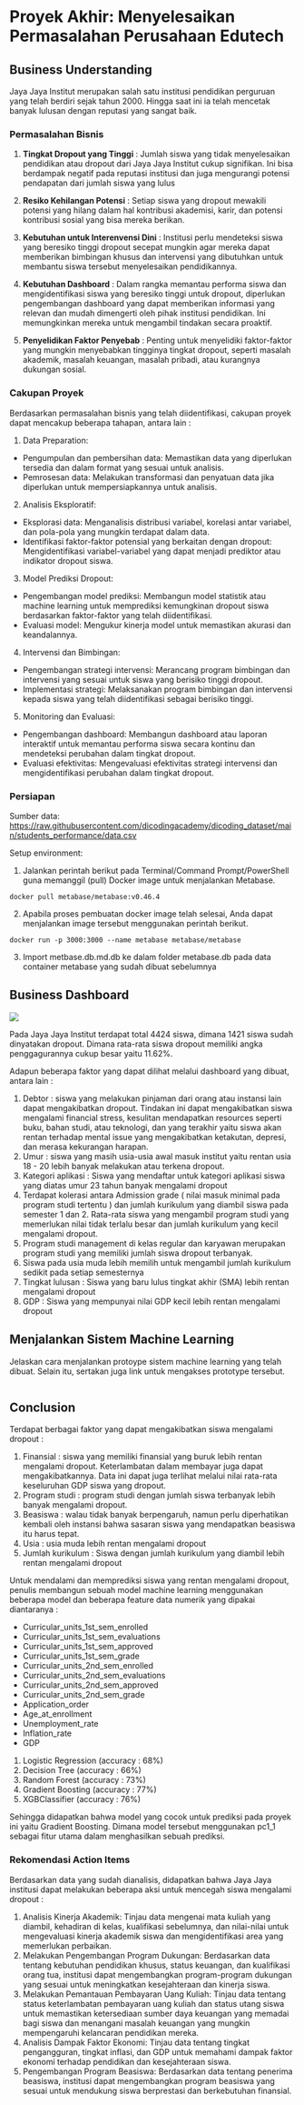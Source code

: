 # Proyek Akhir: Menyelesaikan Permasalahan Perusahaan Edutech

## Business Understanding

Jaya Jaya Institut merupakan salah satu institusi pendidikan perguruan yang telah berdiri sejak tahun 2000. Hingga saat ini ia telah mencetak banyak lulusan dengan reputasi yang sangat baik.

### Permasalahan Bisnis

1. **Tingkat Dropout yang Tinggi** : Jumlah siswa yang tidak menyelesaikan pendidikan atau dropout dari Jaya Jaya Institut cukup signifikan. Ini bisa berdampak negatif pada reputasi institusi dan juga mengurangi potensi pendapatan dari jumlah siswa yang lulus

2. **Resiko Kehilangan Potensi** : Setiap siswa yang dropout mewakili potensi yang hilang dalam hal kontribusi akademisi, karir, dan potensi kontribusi sosial yang bisa mereka berikan.

3. **Kebutuhan untuk Interenvensi Dini** : Institusi perlu mendeteksi siswa yang beresiko tinggi dropout secepat mungkin agar mereka dapat memberikan bimbingan khusus dan intervensi yang dibutuhkan untuk membantu siswa tersebut menyelesaikan pendidikannya.

4. **Kebutuhan Dashboard** : Dalam rangka memantau performa siswa dan mengidentifikasi siswa yang beresiko tinggi untuk dropout, diperlukan pengembangan dashboard yang dapat memberikan informasi yang relevan dan mudah dimengerti oleh pihak institusi pendidikan. Ini memungkinkan mereka untuk mengambil tindakan secara proaktif.

5. **Penyelidikan Faktor Penyebab** : Penting untuk menyelidiki faktor-faktor yang mungkin menyebabkan tingginya tingkat dropout, seperti masalah akademik, masalah keuangan, masalah pribadi, atau kurangnya dukungan sosial.

### Cakupan Proyek

Berdasarkan permasalahan bisnis yang telah diidentifikasi, cakupan proyek dapat mencakup beberapa tahapan, antara lain :

1. Data Preparation:

- Pengumpulan dan pembersihan data: Memastikan data yang diperlukan tersedia dan dalam format yang sesuai untuk analisis.
- Pemrosesan data: Melakukan transformasi dan penyatuan data jika diperlukan untuk mempersiapkannya untuk analisis.

2. Analisis Eksploratif:

- Eksplorasi data: Menganalisis distribusi variabel, korelasi antar variabel, dan pola-pola yang mungkin terdapat dalam data.
- Identifikasi faktor-faktor potensial yang berkaitan dengan dropout: Mengidentifikasi variabel-variabel yang dapat menjadi prediktor atau indikator dropout siswa.

3. Model Prediksi Dropout:

- Pengembangan model prediksi: Membangun model statistik atau machine learning untuk memprediksi kemungkinan dropout siswa berdasarkan faktor-faktor yang telah diidentifikasi.
- Evaluasi model: Mengukur kinerja model untuk memastikan akurasi dan keandalannya.

4. Intervensi dan Bimbingan:

- Pengembangan strategi intervensi: Merancang program bimbingan dan intervensi yang sesuai untuk siswa yang berisiko tinggi dropout.
- Implementasi strategi: Melaksanakan program bimbingan dan intervensi kepada siswa yang telah diidentifikasi sebagai berisiko tinggi.

5. Monitoring dan Evaluasi:

- Pengembangan dashboard: Membangun dashboard atau laporan interaktif untuk memantau performa siswa secara kontinu dan mendeteksi perubahan dalam tingkat dropout.
- Evaluasi efektivitas: Mengevaluasi efektivitas strategi intervensi dan mengidentifikasi perubahan dalam tingkat dropout.

### Persiapan

Sumber data: https://raw.githubusercontent.com/dicodingacademy/dicoding_dataset/main/students_performance/data.csv

Setup environment:

1. Jalankan perintah berikut pada Terminal/Command Prompt/PowerShell guna memanggil (pull) Docker image untuk menjalankan Metabase.

```
docker pull metabase/metabase:v0.46.4
```

2. Apabila proses pembuatan docker image telah selesai, Anda dapat menjalankan image tersebut menggunakan perintah berikut.

```
docker run -p 3000:3000 --name metabase metabase/metabase
```

3. Import metbase.db.md.db ke dalam folder metabase.db pada data container metabase yang sudah dibuat sebelumnya

## Business Dashboard

<picture>
<img src=https://github.com/valeriandwi/dicoding-data-scientist-expert/blob/main/FinalTest/dashboard.png?raw=true>
</picture>

Pada Jaya Jaya Institut terdapat total 4424 siswa, dimana 1421 siswa sudah dinyatakan dropout. Dimana rata-rata siswa dropout memiliki angka penggagurannya cukup besar yaitu 11.62%.

Adapun beberapa faktor yang dapat dilihat melalui dashboard yang dibuat, antara lain :

1. Debtor : siswa yang melakukan pinjaman dari orang atau instansi lain dapat mengakibatkan dropout. Tindakan ini dapat mengakibatkan siswa mengalami financial stress, kesulitan mendapatkan resources seperti buku, bahan studi, atau teknologi, dan yang terakhir yaitu siswa akan rentan terhadap mental issue yang mengakibatkan ketakutan, depresi, dan merasa kekurangan harapan.
2. Umur : siswa yang masih usia-usia awal masuk institut yaitu rentan usia 18 - 20 lebih banyak melakukan atau terkena dropout.
3. Kategori aplikasi : Siswa yang mendaftar untuk kategori aplikasi siswa yang diatas umur 23 tahun banyak mengalami dropout
4. Terdapat kolerasi antara Admission grade ( nilai masuk minimal pada program studi tertentu ) dan jumlah kurikulum yang diambil siswa pada semester 1 dan 2. Rata-rata siswa yang mengambil program studi yang memerlukan nilai tidak terlalu besar dan jumlah kurikulum yang kecil mengalami dropout.
5. Program studi management di kelas regular dan karyawan merupakan program studi yang memiliki jumlah siswa dropout terbanyak.
6. Siswa pada usia muda lebih memilih untuk mengambil jumlah kurikulum sedikit pada setiap semesternya
7. Tingkat lulusan : Siswa yang baru lulus tingkat akhir (SMA) lebih rentan mengalami dropout
8. GDP : Siswa yang mempunyai nilai GDP kecil lebih rentan mengalami dropout

## Menjalankan Sistem Machine Learning

Jelaskan cara menjalankan protoype sistem machine learning yang telah dibuat. Selain itu, sertakan juga link untuk mengakses prototype tersebut.

```

```

## Conclusion

Terdapat berbagai faktor yang dapat mengakibatkan siswa mengalami dropout :

1. Finansial : siswa yang memiliki finansial yang buruk lebih rentan mengalami dropout. Keterlambatan dalam membayar juga dapat mengakibatkannya. Data ini dapat juga terlihat melalui nilai rata-rata keseluruhan GDP siswa yang dropout.
2. Program studi : program studi dengan jumlah siswa terbanyak lebih banyak mengalami dropout.
3. Beasiswa : walau tidak banyak berpengaruh, namun perlu diperhatikan kembali oleh instansi bahwa sasaran siswa yang mendapatkan beasiswa itu harus tepat.
4. Usia : usia muda lebih rentan mengalami dropout
5. Jumlah kurikulum : Siswa dengan jumlah kurikulum yang diambil lebih rentan mengalami dropout

Untuk mendalami dan memprediksi siswa yang rentan mengalami dropout, penulis membangun sebuah model machine learning menggunakan beberapa model dan beberapa feature data numerik yang dipakai diantaranya :

- Curricular_units_1st_sem_enrolled
- Curricular_units_1st_sem_evaluations
- Curricular_units_1st_sem_approved
- Curricular_units_1st_sem_grade
- Curricular_units_2nd_sem_enrolled
- Curricular_units_2nd_sem_evaluations
- Curricular_units_2nd_sem_approved
- Curricular_units_2nd_sem_grade
- Application_order
- Age_at_enrollment
- Unemployment_rate
- Inflation_rate
- GDP

1. Logistic Regression (accuracy : 68%)
2. Decision Tree (accuracy : 66%)
3. Random Forest (accuracy : 73%)
4. Gradient Boosting (accuracy : 77%)
5. XGBClassifier (accuracy : 76%)

Sehingga didapatkan bahwa model yang cocok untuk prediksi pada proyek ini yaitu Gradient Boosting. Dimana model tersebut menggunakan pc1_1 sebagai fitur utama dalam menghasilkan sebuah prediksi.

### Rekomendasi Action Items

Berdasarkan data yang sudah dianalisis, didapatkan bahwa Jaya Jaya institusi dapat melakukan beberapa aksi untuk mencegah siswa mengalami dropout : </br>

1. Analisis Kinerja Akademik: Tinjau data mengenai mata kuliah yang diambil, kehadiran di kelas, kualifikasi sebelumnya, dan nilai-nilai untuk mengevaluasi kinerja akademik siswa dan mengidentifikasi area yang memerlukan perbaikan.
2. Melakukan Pengembangan Program Dukungan: Berdasarkan data tentang kebutuhan pendidikan khusus, status keuangan, dan kualifikasi orang tua, institusi dapat mengembangkan program-program dukungan yang sesuai untuk meningkatkan kesejahteraan dan kinerja siswa.
3. Melakukan Pemantauan Pembayaran Uang Kuliah: Tinjau data tentang status keterlambatan pembayaran uang kuliah dan status utang siswa untuk memastikan ketersediaan sumber daya keuangan yang memadai bagi siswa dan menangani masalah keuangan yang mungkin mempengaruhi kelancaran pendidikan mereka.
4. Analisis Dampak Faktor Ekonomi: Tinjau data tentang tingkat pengangguran, tingkat inflasi, dan GDP untuk memahami dampak faktor ekonomi terhadap pendidikan dan kesejahteraan siswa.
5. Pengembangan Program Beasiswa: Berdasarkan data tentang penerima beasiswa, institusi dapat mengembangkan program beasiswa yang sesuai untuk mendukung siswa berprestasi dan berkebutuhan finansial.
